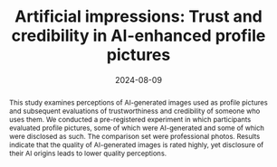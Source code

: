 ---
abstract: This study examines perceptions of AI-generated images used as profile pictures and
    subsequent evaluations of trustworthiness and credibility of someone who uses them. We
    conducted a pre-registered experiment in which participants evaluated profile pictures, some
    of which were AI-generated and some of which were disclosed as such. The comparison set 
    were professional photos. Results indicate that the quality of AI-generated images is rated
    highly, yet disclosure of their AI origins leads to lower quality perceptions.
abstract_short: ""
all_day: true
authors:
- admin
- Jingyi Xiao
- Shamira McCray
- Ertan Ağaoğlu
- Abdullah M. Alajmi
- Chinwendu Akalonu
- Yanzhen Xu
date: "2024-08-09"
draft: false
event: 107th Annual Conference of the Association for Education in Mass Communication
  and Journalism
event_url: ""
featured: true
header:
  caption: ""
  image: ""
highlight: true
location: Philadelphia, PA
math: false
projects: []
publishDate: "2024-07-20"
tags: []
title: "Artificial impressions: Trust and credibility in AI-enhanced profile pictures"
links:
- icon: file-pdf
  icon_pack: far
  name: Paper
  url: /pdf/Long_et_al_AEJMC_24.pdf
- icon: preregistered
  icon_pack: ai
  name: Pre-Registration
  url: https://osf.io/b47d6/?view_only=cc1543db86df45bb8aeb9381ba4d98a8
- icon: osf
  icon_pack: ai
  name: Data and Code
  url: https://osf.io/vtn63/?view_only=0d340362ba774867b89be7bf9b13631f
---